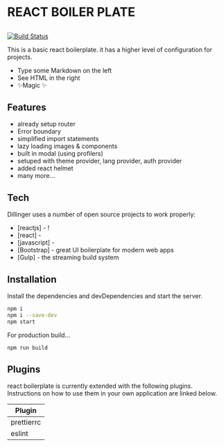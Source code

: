 # REACT BOILER PLATE

##

[![Build Status](https://travis-ci.org/joemccann/dillinger.svg?branch=master)](https://travis-ci.org/joemccann/dillinger)

This is a basic react boilerplate. it has a higher level of configuration
for projects.

- Type some Markdown on the left
- See HTML in the right
- ✨Magic ✨

## Features

- already setup router
- Error boundary
- simplified import statements
- lazy loading images & components
- built in modal (using profilers)
- setuped with theme provider, lang provider, auth provider
- added react helmet
- many more...

## Tech

Dillinger uses a number of open source projects to work properly:

- [reactjs] - !
- [react] -
- [javascript] -
- [Bootstrap] - great UI boilerplate for modern web apps
- [Gulp] - the streaming build system

## Installation

Install the dependencies and devDependencies and start the server.

```sh
npm i
npm i --save-dev
npm start
```

For production build...

```sh
npm run build
```

## Plugins

react boilerplate is currently extended with the following plugins.
Instructions on how to use them in your own application are linked below.

| Plugin     |
| ---------- |
| prettierrc |
| eslint     |
